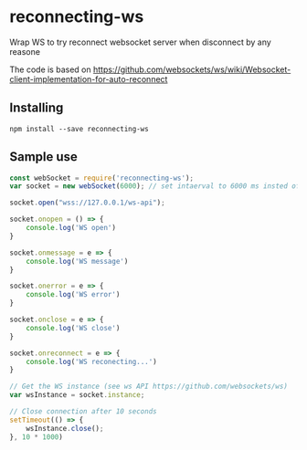 # reconnecting-ws
Wrap WS to try reconnect websocket server when disconnect by any reasone

The code is based on https://github.com/websockets/ws/wiki/Websocket-client-implementation-for-auto-reconnect


## Installing

```
npm install --save reconnecting-ws
```

## Sample use

```js
const webSocket = require('reconnecting-ws');
var socket = new webSocket(6000); // set intaerval to 6000 ms insted of 5000 default

socket.open("wss://127.0.0.1/ws-api");

socket.onopen = () => {
    console.log('WS open')
}

socket.onmessage = e => {
    console.log('WS message')
}

socket.onerror = e => {
    console.log('WS error')
}

socket.onclose = e => {
    console.log('WS close')
}

socket.onreconnect = e => {
    console.log('WS reconecting...')
}

// Get the WS instance (see ws API https://github.com/websockets/ws)
var wsInstance = socket.instance; 

// Close connection after 10 seconds
setTimeout(() => {
    wsInstance.close();
}, 10 * 1000)
```
